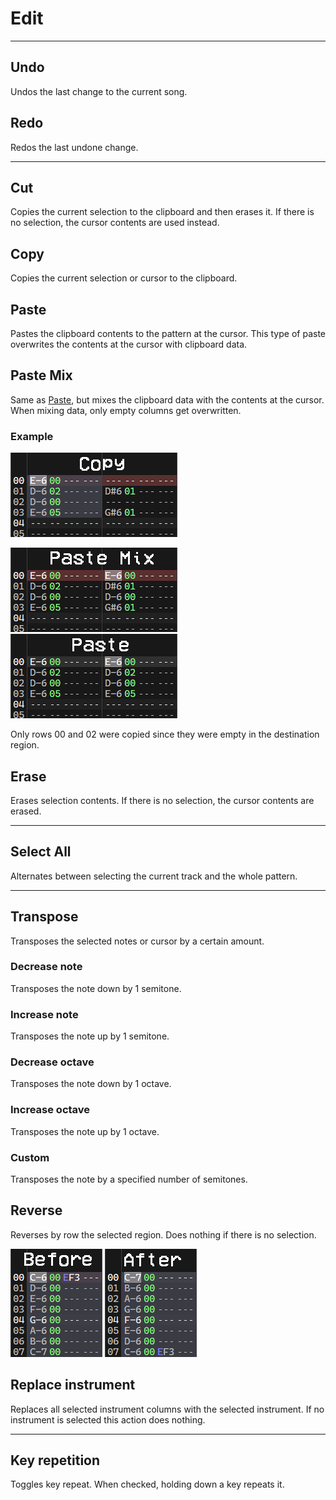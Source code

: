 
# Edit

---

## Undo

Undos the last change to the current song.

## Redo

Redos the last undone change.

---

## Cut

Copies the current selection to the clipboard and then erases it. If there is
no selection, the cursor contents are used instead.

## Copy

Copies the current selection or cursor to the clipboard.

## Paste

Pastes the clipboard contents to the pattern at the cursor. This type of paste
overwrites the contents at the cursor with clipboard data.

## Paste Mix

Same as [Paste](#Paste), but mixes the clipboard data with the contents at the
cursor. When mixing data, only empty columns get overwritten.

### Example

![paste-mix-ex1](../img/paste-mix-ex1.png "Copy example")

![paste-mix-ex2](../img/paste-mix-ex2.png "Paste Mix example")
![paste-mix-ex3](../img/paste-mix-ex3.png "Paste example")

Only rows 00 and 02 were copied since they were empty in the destination region.

## Erase

Erases selection contents. If there is no selection, the cursor contents are
erased.

---

## Select All

Alternates between selecting the current track and the whole pattern.

---

## Transpose

Transposes the selected notes or cursor by a certain amount.

### Decrease note

Transposes the note down by 1 semitone.

### Increase note

Transposes the note up by 1 semitone.

### Decrease octave

Transposes the note down by 1 octave.

### Increase octave

Transposes the note up by 1 octave.

### Custom

Transposes the note by a specified number of semitones.

## Reverse

Reverses by row the selected region. Does nothing if there is no selection.

![reverse-before](../img/reverse-ex-before.png "Reverse example before")
![reverse-after](../img/reverse-ex-after.png "Reverse example after")

## Replace instrument

Replaces all selected instrument columns with the selected instrument. If no
instrument is selected this action does nothing.

---

## Key repetition

Toggles key repeat. When checked, holding down a key repeats it.
